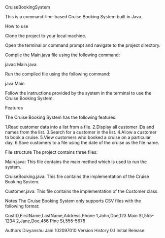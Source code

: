 CruiseBookingSystem

This is a command-line-based Cruise Booking System built in Java.

How to use

Clone the project to your local machine.

Open the terminal or command prompt and navigate to the project directory.

Compile the Main.java file using the following command:

javac Main.java

Run the compiled file using the following command:

java Main

Follow the instructions provided by the system in the terminal to use the Cruise Booking System.


Features

The Cruise Booking System has the following features:

1.Read customer data into a list from a file.
2.Display all customer IDs and names from the list.
3.Search for a customer in the list.
4.Allow a customer to book a cruise.
5.View customers who booked a cruise on a particular day.
6.Save customers to a file using the date of the cruise as the file name.


File structure
The project contains three files:

Main.java: This file contains the main method which is used to run the system.

CruiseBooking.java: This file contains the implementation of the Cruise Booking System.

Customer.java: This file contains the implementation of the Customer class.

Notes
The Cruise Booking System only supports CSV files with the following format:

CustID,FirstName,LastName,Address,Phone
1,John,Doe,123 Main St,555-1234
2,Jane,Doe,456 Pine St,555-5678


Authors
Divyanshu Jain 102097010
Version History
0.1
Initial Release
